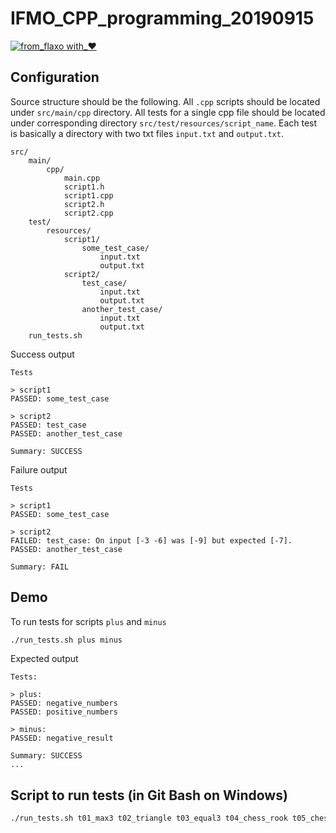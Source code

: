 # IFMO_CPP_programming_20190915
[![from_flaxo with_♥](https://img.shields.io/badge/from_flaxo-with_♥-blue.svg)](https://github.com/tcibinan/flaxo)

## Configuration

Source structure should be the following. All `.cpp` scripts should be located under `src/main/cpp` directory.
All tests for a single cpp file should be located under corresponding directory `src/test/resources/script_name`.
Each test is basically a directory with two txt files `input.txt`  and `output.txt`.

```
src/
    main/
        cpp/
            main.cpp
            script1.h
            script1.cpp
            script2.h
            script2.cpp
    test/
        resources/
            script1/
                some_test_case/
                    input.txt
                    output.txt
            script2/
                test_case/
                    input.txt
                    output.txt
                another_test_case/
                    input.txt
                    output.txt
    run_tests.sh
```

Success output
```
Tests

> script1
PASSED: some_test_case

> script2
PASSED: test_case
PASSED: another_test_case

Summary: SUCCESS
```

Failure output
```
Tests

> script1
PASSED: some_test_case

> script2
FAILED: test_case: On input [-3 -6] was [-9] but expected [-7].
PASSED: another_test_case

Summary: FAIL
```

## Demo

To run tests for scripts `plus` and `minus`
```bash
./run_tests.sh plus minus
```

Expected output
```
Tests:

> plus:
PASSED: negative_numbers
PASSED: positive_numbers

> minus:
PASSED: negative_result

Summary: SUCCESS
...
```

## Script to run tests (in Git Bash on Windows)
```bash
./run_tests.sh t01_max3 t02_triangle t03_equal3 t04_chess_rook t05_chess_king t06_chess_bishop t07_chess_queen t08_chess_knight t09_choco t10_sort3 t11_boxes
```